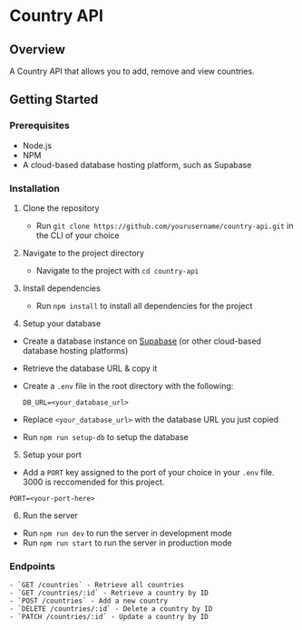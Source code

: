 # Country API 

## Overview

A Country API that allows you to add, remove and view countries. 

## Getting Started

### Prerequisites

- Node.js
- NPM
- A cloud-based database hosting platform, such as Supabase 
  
### Installation

1. Clone the repository

    - Run `git clone https://github.com/yourusername/country-api.git` in the CLI of your choice

2. Navigate to the project directory

    - Navigate to the project with `cd country-api`

3. Install dependencies

    - Run `npm install` to install all dependencies for the project
4. Setup your database

  - Create a database instance on [Supabase](https://supabase.com/) (or other cloud-based database hosting platforms)
  - Retrieve the database URL & copy it
  - Create a `.env` file in the root directory with the following:
  
    ```
    DB_URL=<your_database_url>
    ```
    
  - Replace `<your_database_url>` with the database URL you just copied
  - Run `npm run setup-db` to setup the database
5. Setup your port
  - Add a `PORT` key assigned to the port of your choice in your `.env` file. 3000 is reccomended for this project.
  ```
  PORT=<your-port-here>
  ```
6. Run the server
  - Run `npm run dev` to run the server in development mode
  - Run `npm run start` to run the server in production mode

### Endpoints
    - `GET /countries` - Retrieve all countries
    - `GET /countries/:id` - Retrieve a country by ID
    - `POST /countries` - Add a new country
    - `DELETE /countries/:id` - Delete a country by ID
    - `PATCH /countries/:id` - Update a country by ID

